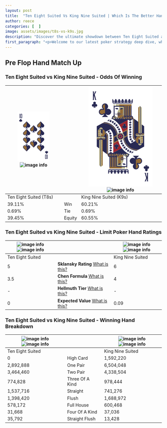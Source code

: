 ```yaml
---
layout: post
title:  "Ten Eight Suited Vs King Nine Suited | Which Is The Better Hand In Poker? A Complete Guide"
author: reece
categories: [  ]
image: assets/images/t8s-vs-k9s.jpg
description: "Discover the ultimate showdown between Ten Eight Suited and King Nine Suited in poker! Uncover the odds, strategies, and scenarios where one hand triumphs over the other. Get ready to up your poker game with this thrilling analysis."
first_paragraph: "<p>Welcome to our latest poker strategy deep dive, where we're pitting two distinct hands against each other in a high-stakes showdown: Ten Eight Suited vs King Nine Suited.</p><p>In the dynamic world of poker, every decision counts, and knowing which hand holds the upper hand is key to your success at the table.</p><p>In this article, we'll dissect these two hands, explore the scenarios where one dominates the other, and equip you with the knowledge to make strategic choices that can tip the odds in your favor.</p><p>Get ready to unravel the intriguing dynamics of these poker hands and elevate your game to new heights.</p>"
---
```




[comment]: # (sp0)

## Pre Flop Hand Match Up

<div class="table hand-ratings" markdown="1"> 



### Ten Eight Suited vs King Nine Suited - Odds Of Winning


    
| ![image info](assets/images/hand1/T.png) ![image info](assets/images/hand1/8s.png) |  | ![image info](assets/images/hand2/K.png) ![image info](assets/images/hand2/9s.png) |
| -------- | -------- | -------- |
| Ten Eight Suited (T8s) |  | King Nine Suited (K9s) |
| 39.11% | Win | 60.21% |
| 0.69% | Tie | 0.69% |
| 39.45% | Equity | 60.55% |




[comment]: # (sp1)



### Ten Eight Suited vs King Nine Suited - Limit Poker Hand Ratings


    
| ![image info](https://www.riverpairs.com/assets/images/hand1/T.png) ![image info](https://www.riverpairs.com/assets/images/hand1/8s.png) |  | ![image info](https://www.riverpairs.com/assets/images/hand2/K.png) ![image info](https://www.riverpairs.com/assets/images/hand2/9s.png) |
| -------- | -------- | -------- |
| Ten Eight Suited |  | King Nine Suited |
| 5 | **Sklansky Rating** [What is this?](/sklansky-rating-explained) | 6 |
| 3.5 | **Chen Formula** [What is this?](/chen-formula-explained) | 4 |
| - | **Hellmuth Tier** [What is this?](/Hellmuth-tier-explained) | - |
| 0 | **Expected Value** [What is this?](/expected-value-explained) | 0.09 |




[comment]: # (sp2)



### Ten Eight Suited vs King Nine Suited - Winning Hand Breakdown


    
| ![image info](https://www.riverpairs.com/assets/images/hand1/T.png) ![image info](https://www.riverpairs.com/assets/images/hand1/8s.png) |  | ![image info](https://www.riverpairs.com/assets/images/hand2/K.png) ![image info](https://www.riverpairs.com/assets/images/hand2/9s.png) |
| -------- | -------- | -------- |
| Ten Eight Suited |  | King Nine Suited |
| 0 | High Card | 1,592,220 |
| 2,892,888 | One Pair | 6,504,048 |
| 3,464,460 | Two Pair | 4,338,504 |
| 774,828 | Three Of A Kind | 978,444 |
| 1,537,716 | Straight | 741,276 |
| 1,398,420 | Flush | 1,688,972 |
| 578,172 | Full House | 600,468 |
| 31,668 | Four Of A Kind | 37,036 |
| 35,792 | Straight Flush | 13,428 |




[comment]: # (sp3)



</div>

[comment]: # (sp4)



[comment]: # (sp5)


